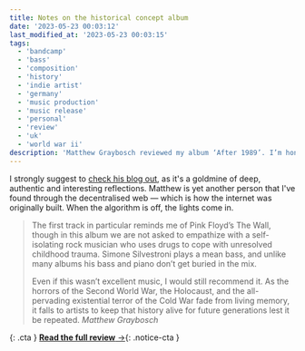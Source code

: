 ```yaml
---
title: Notes on the historical concept album
date: '2023-05-23 00:03:12'
last_modified_at: '2023-05-23 00:03:15'
tags:
  - 'bandcamp'
  - 'bass'
  - 'composition'
  - 'history'
  - 'indie artist'
  - 'germany'
  - 'music production'
  - 'music release'
  - 'personal'
  - 'review'
  - 'uk'
  - 'world war ii'
description: 'Matthew Graybosch reviewed my album ‘After 1989’. I’m honoured and flattered by such a genuine and magnificent analysis.'
---
```

I strongly suggest to [check his blog out](https://old.starbreaker.org), as it's a goldmine of deep, authentic and interesting reflections. Matthew is yet another person that I've found through the decentralised web — which is how the internet was originally built. When the algorithm is off, the lights come in.

> The first track in particular reminds me of Pink Floyd’s The Wall, though in this album we are not asked to empathize with a self-isolating rock musician who uses drugs to cope with unresolved childhood trauma. Simone Silvestroni plays a mean bass, and unlike many albums his bass and piano don’t get buried in the mix.
> 
> Even if this wasn’t excellent music, I would still recommend it. As the horrors of the Second World War, the Holocaust, and the all-pervading existential terror of the Cold War fade from living memory, it falls to artists to keep that history alive for future generations lest it be repeated.
> <cite>Matthew Graybosch</cite>

{: .cta }
[**Read the full review**&nbsp;&rarr;](https://old.starbreaker.org/blog/after-1989-trip-to-freedom/index.html){: .notice-cta }
